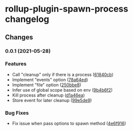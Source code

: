 # rollup-plugin-spawn-process changelog

## Changes

### 0.0.1 (2021-05-28)


### Features

* Call "cleanup" only if there is a process ([61840cb](https://github.com/manferlo81/rollup-plugin-spawn-process/commit/61840cbf78c103e0409c56e653ed0e25474cf140))
* Implement "events" option ([78a64ed](https://github.com/manferlo81/rollup-plugin-spawn-process/commit/78a64ed0cec8f1fa30570e2beb6daef69dff9db4))
* Implement "file" option ([250bbe8](https://github.com/manferlo81/rollup-plugin-spawn-process/commit/250bbe8b77f3bfe7d8f159f26505b1386d738145))
* Infer use of global scope based on env ([9b4b6f2](https://github.com/manferlo81/rollup-plugin-spawn-process/commit/9b4b6f2ccacfc262de12a6aa87ce5e9825e8cdb2))
* Kill process after cleanup ([d1a46ea](https://github.com/manferlo81/rollup-plugin-spawn-process/commit/d1a46eac03971f89c922ac3ce588a8291a5eb8ba))
* Store event for later cleanup ([99e5de9](https://github.com/manferlo81/rollup-plugin-spawn-process/commit/99e5de99f8013604a059c80ffedfc68e5a6a77ed))


### Bug Fixes

* Fix issue when pass options to spawn method ([4e6f916](https://github.com/manferlo81/rollup-plugin-spawn-process/commit/4e6f9163a393d42853c24b3a9f98b05a21f726d6))
